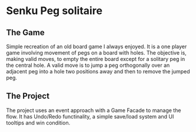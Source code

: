 # Senku Peg solitaire
## The Game
Simple recreation of an old board game I always enjoyed.
It is a one player game involving movement of pegs on a board with holes.
The objective is, making valid moves, to empty the entire board except for a solitary peg in the central hole.
A valid move is to jump a peg orthogonally over an adjacent peg into a hole two positions away and then to remove the jumped peg.
## The Project
The project uses an event approach with a Game Facade to manage the flow.
It has Undo/Redo functinality, a simple save/load system and UI tooltips and win condition.
